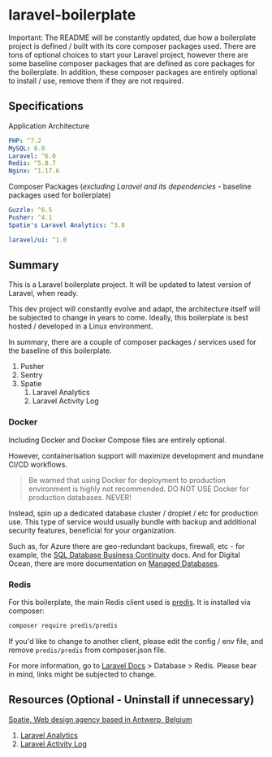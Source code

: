 # laravel-boilerplate
Important: The README will be constantly updated, due how a boilerplate project is defined / built with its core composer packages used. 
There are tons of optional choices to start your Laravel project, however there are some baseline composer packages that are defined as core packages for the boilerplate. 
In addition, these composer packages are entirely optional to install / use, remove them if they are not required.

## Specifications
Application Architecture
```yaml
PHP: ^7.2 
MySQL: 8.0
Laravel: ^6.0
Redis: ^5.0.7
Nginx: ^1.17.6
```

Composer Packages (*excluding Laravel and its dependencies* - baseline packages used for boilerplate)
```yaml
Guzzle: ^6.5
Pusher: ^4.1
Spatie's Laravel Analytics: ^3.8
```

```yaml
laravel/ui: ^1.0
```

## Summary
This is a Laravel boilerplate project. It will be updated to latest version of Laravel, when ready.

This dev project will constantly evolve and adapt, the architecture itself will be subjected to change in years to come. Ideally, this boilerplate is best hosted / developed in a Linux environment.

In summary, there are a couple of composer packages / services used for the baseline of this boilerplate.
1. Pusher
2. Sentry
3. Spatie
    1. Laravel Analytics
    1. Laravel Activity Log

### Docker
Including Docker and Docker Compose files are entirely optional. 

However, containerisation support will maximize development and mundane CI/CD workflows.

> Be warned that using Docker for deployment to production environment is highly not recommended.
> DO NOT USE Docker for production databases. NEVER!

Instead, spin up a dedicated database cluster / droplet / etc for production use. This type of service would usually bundle with backup and additional security features, beneficial for your organization. 

Such as, for Azure there are geo-redundant backups, firewall, etc - for example, the [SQL Database Business Continuity](https://docs.microsoft.com/en-us/azure/sql-database/sql-database-business-continuity) docs. 
And for Digital Ocean, there are more documentation on [Managed Databases](https://www.digitalocean.com/docs/databases/).

### Redis
For this boilerplate, the main Redis client used is [predis](https://github.com/nrk/predis). It is installed via composer:

```bash
composer require predis/predis
```

If you'd like to change to another client, please edit the config / env file, and remove ``predis/predis`` from composer.json file.

For more information, go to [Laravel Docs](https://laravel.com/docs) > Database > Redis. Please bear in mind, links might be subjected to change.

## Resources (Optional - Uninstall if unnecessary)
[Spatie, Web design agency based in Antwerp, Belgium](https://github.com/spatie)
1. [Laravel Analytics](https://github.com/spatie/laravel-analytics)
1. [Laravel Activity Log](https://github.com/spatie/laravel-activitylog)




